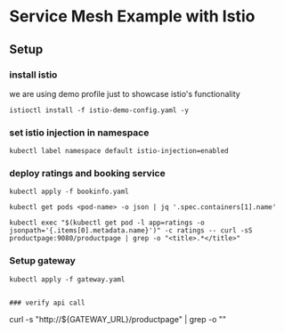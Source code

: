 # Service Mesh Example with Istio 

## Setup 

### install istio 

we are using demo profile just to showcase istio's functionality

```
istioctl install -f istio-demo-config.yaml -y
```

### set istio injection in namespace

```
kubectl label namespace default istio-injection=enabled
```

### deploy ratings and booking service

```
kubectl apply -f bookinfo.yaml
```

```
kubectl get pods <pod-name> -o json | jq '.spec.containers[1].name'
```

```
kubectl exec "$(kubectl get pod -l app=ratings -o jsonpath='{.items[0].metadata.name}')" -c ratings -- curl -sS productpage:9080/productpage | grep -o "<title>.*</title>"
```


### Setup gateway

```
kubectl apply -f gateway.yaml
```

```

### verify api call

```
curl -s "http://${GATEWAY_URL}/productpage" | grep -o "<title>.*</title>"
```